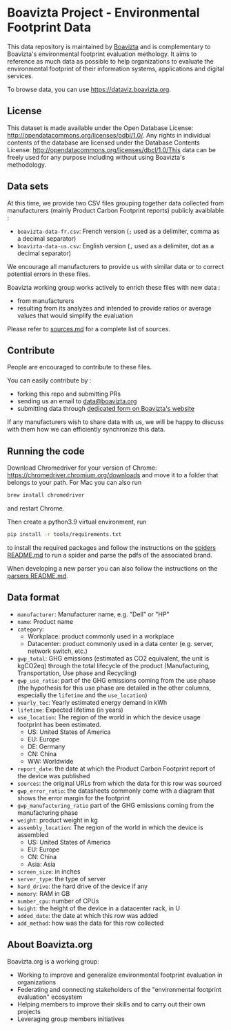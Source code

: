 # Boavizta Project - Environmental Footprint Data

This data repository is maintained by [Boavizta](https://www.boavizta.org) and is complementary to Boavizta's environmental footprint evaluation methology. It aims to reference as much data as possible to help organizations to evaluate the environmental footprint of their information systems, applications and digital services.

To browse data, you can use https://dataviz.boavizta.org.

## License
This dataset is made available under the Open Database License: http://opendatacommons.org/licenses/odbl/1.0/. Any rights in individual contents of the database are licensed under the Database Contents License: http://opendatacommons.org/licenses/dbcl/1.0/This data can be freely used for any purpose including without using Boavizta's methodology.

## Data sets
At this time, we provide two CSV files grouping together data collected from manufacturers (mainly Product Carbon Footprint reports) publicly avaiblable :

* `boavizta-data-fr.csv`: French version (`;` used as a delimiter, comma as a decimal separator)
* `boavizta-data-us.csv`: English version (`,` used as a delimiter, dot as a decimal separator)

We encourage all manufacturers to provide us with similar data or to correct potential errors in these files.

Boavizta working group works actively to enrich these files with new data :
* from manufacturers
* resulting from its analyzes and intended to provide ratios or average values that would simplify the evaluation

Please refer to [sources.md](sources.md) for a complete list of sources.

## Contribute
People are encouraged to contribute to these files.

You can easily contribute by :
* forking this repo and submitting PRs
* sending us an email to data@boavizta.org
* submitting data through [dedicated form on Boavizta's website](https://boavizta.org/data-form)

If any manufacturers wish to share data with us, we will be happy to discuss with them how we can efficiently synchronize this data.

## Running the code

Download Chromedriver for your version of Chrome: https://chromedriver.chromium.org/downloads and move it to a folder that belongs to your path.
For Mac you can also run
```sh
brew install chromedriver
```
and restart Chrome.

Then create a python3.9 virtual environment, run
```sh
pip install -r tools/requirements.txt
```
to install the required packages and follow the instructions on the [spiders README.md](tools/spiders/README.md) to run a spider and parse the pdfs of the associated brand.

When developing a new parser you can also follow the instructions on the [parsers README.md](tools/parsers/README.md).

## Data format

* `manufacturer`: Manufacturer name, e.g. "Dell" or "HP"
* `name`: Product name
* `category`:
  * Workplace: product commonly used in a workplace
  * Datacenter: product commonly used in a data center (e.g. server, network switch, etc.)
* `gwp_total`: GHG emissions (estimated as CO2 equivalent, the unit is kgCO2eq) through the total lifecycle of the product (Manufacturing, Transportation, Use phase and Recycling)
* `gwp_use_ratio`: part of the GHG emissions coming from the use phase (the hypothesis for this use phase
  are detailed in the other columns, especially the `lifetime` and the `use_location`)
* `yearly_tec`: Yearly estimated energy demand in kWh
* `lifetime`: Expected lifetime (in years)
* `use_location`: The region of the world in which the device usage footprint has been estimated.
  * US: United States of America
  * EU: Europe
  * DE: Germany
  * CN: China
  * WW: Worldwide
* `report_date`: the date at which the Product Carbon Footprint report of the device was published
* `sources`: the original URLs from which the data for this row was sourced
* `gwp_error_ratio`: the datasheets commonly come with a diagram that shows the error margin for the footprint
* `gwp_manufacturing_ratio` part of the GHG emissions coming from the manufacturing phase
* `weight`: product weight in kg
* `assembly_location`: The region of the world in which the device is assembled
  * US: United States of America
  * EU: Europe
  * CN: China
  * Asia: Asia
* `screen_size`: in inches
* `server_type`: the type of server
* `hard_drive`: the hard drive of the device if any
* `memory`: RAM in GB
* `number_cpu`: number of CPUs
* `height`: the height of the device in a datacenter rack, in U
* `added_date`: the date at which this row was added
* `add_method`: how was the data for this row collected

## About Boavizta.org

Boavizta.org is a working group:

* Working to improve and generalize environmental footprint evaluation in organizations
* Federating and connecting stakeholders of the "environmental footprint evaluation" ecosystem
* Helping members to improve their skills and to carry out their own projects
* Leveraging group members initiatives
